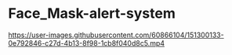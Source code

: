 # Face_Mask-alert-system

https://user-images.githubusercontent.com/60866104/151300133-0e792846-c27d-4b13-8f98-1cb8f040d8c5.mp4

